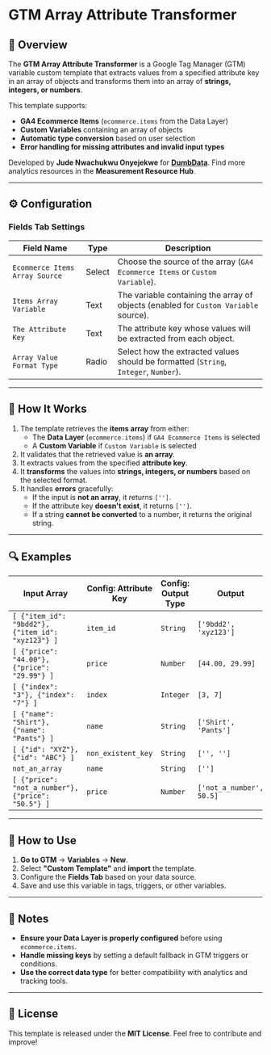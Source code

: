 # GTM Array Attribute Transformer

## 📌 Overview
The **GTM Array Attribute Transformer** is a Google Tag Manager (GTM) variable custom template that extracts values from a specified attribute key in an array of objects and transforms them into an array of **strings, integers, or numbers**. 

This template supports:
- **GA4 Ecommerce Items** (`ecommerce.items` from the Data Layer)
- **Custom Variables** containing an array of objects
- **Automatic type conversion** based on user selection
- **Error handling for missing attributes and invalid input types**

Developed by **Jude Nwachukwu Onyejekwe** for [**DumbData**](https://dumbdata.co/). Find more analytics resources in the **Measurement Resource Hub**.

---

## ⚙️ Configuration

### **Fields Tab Settings**
| Field Name                  | Type     | Description |
|-----------------------------|----------|-------------|
| `Ecommerce Items Array Source` | Select | Choose the source of the array (`GA4 Ecommerce Items` or `Custom Variable`). |
| `Items Array Variable` | Text | The variable containing the array of objects (enabled for `Custom Variable` source). |
| `The Attribute Key` | Text | The attribute key whose values will be extracted from each object. |
| `Array Value Format Type` | Radio | Select how the extracted values should be formatted (`String`, `Integer`, `Number`). |

---

## 🚀 How It Works
1. The template retrieves the **items array** from either:
   - The **Data Layer** (`ecommerce.items`) if `GA4 Ecommerce Items` is selected
   - A **Custom Variable** if `Custom Variable` is selected
2. It validates that the retrieved value is **an array**.
3. It extracts values from the specified **attribute key**.
4. It **transforms** the values into **strings, integers, or numbers** based on the selected format.
5. It handles **errors** gracefully:
   - If the input is **not an array**, it returns `['']`.
   - If the attribute key **doesn't exist**, it returns `['']`.
   - If a string **cannot be converted** to a number, it returns the original string.

---

## 🔍 Examples

| **Input Array** | **Config: Attribute Key** | **Config: Output Type** | **Output** |
|---------------|----------------------|---------------------|--------|
| `[ {"item_id": "9bdd2"}, {"item_id": "xyz123"} ]` | `item_id` | `String` | `['9bdd2', 'xyz123']` |
| `[ {"price": "44.00"}, {"price": "29.99"} ]` | `price` | `Number` | `[44.00, 29.99]` |
| `[ {"index": "3"}, {"index": "7"} ]` | `index` | `Integer` | `[3, 7]` |
| `[ {"name": "Shirt"}, {"name": "Pants"} ]` | `name` | `String` | `['Shirt', 'Pants']` |
| `[ {"id": "XYZ"}, {"id": "ABC"} ]` | `non_existent_key` | `String` | `['', '']` |
| `not_an_array` | `name` | `String` | `['']` |
| `[ {"price": "not_a_number"}, {"price": "50.5"} ]` | `price` | `Number` | `['not_a_number', 50.5]` |

---

## 📖 How to Use
1. **Go to GTM** → **Variables** → **New**.
2. Select **"Custom Template"** and **import** the template.
3. Configure the **Fields Tab** based on your data source.
4. Save and use this variable in tags, triggers, or other variables.

---

## 📌 Notes
- **Ensure your Data Layer is properly configured** before using `ecommerce.items`.
- **Handle missing keys** by setting a default fallback in GTM triggers or conditions.
- **Use the correct data type** for better compatibility with analytics and tracking tools.

---

## 📜 License
This template is released under the **MIT License**. Feel free to contribute and improve!
